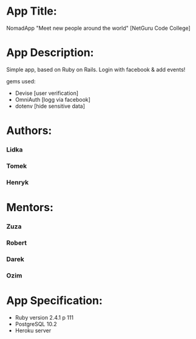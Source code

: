 # App Title:
NomadApp "Meet new people around the world" [NetGuru Code College]

# App Description:
Simple app, based on Ruby on Rails.
Login with facebook & add events!

gems used:
  - Devise    [user verification]
  - OmniAuth  [logg via facebook]
  - dotenv    [hide sensitive data]

# Authors:
### Lidka
### Tomek
### Henryk

# Mentors:
### Zuza
### Robert
### Darek
### Ozim

# App Specification:

* Ruby version 2.4.1 p 111
* PostgreSQL 10.2
* Heroku server
